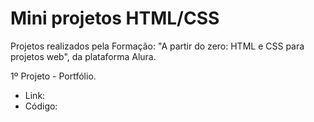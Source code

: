 # Mini projetos HTML/CSS

Projetos realizados pela Formação: "A partir do zero: HTML e CSS para projetos web", da plataforma Alura.

1º Projeto - Portfólio.
- Link:
- Código:

